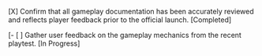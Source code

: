 [X] Confirm that all gameplay documentation has been accurately reviewed and reflects player feedback prior to the official launch. [Completed]

[- [ ] Gather user feedback on the gameplay mechanics from the recent playtest. [In Progress]